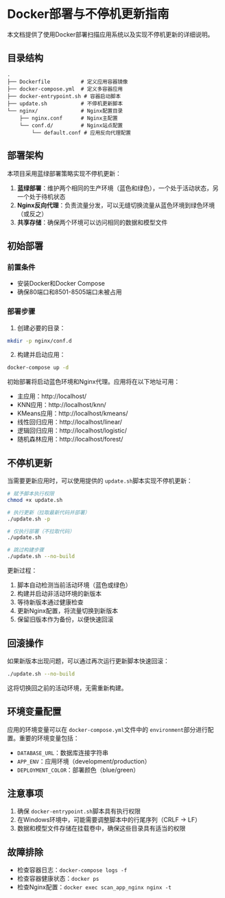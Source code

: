 # Docker部署与不停机更新指南

本文档提供了使用Docker部署扫描应用系统以及实现不停机更新的详细说明。

## 目录结构

```
.
├── Dockerfile          # 定义应用容器镜像
├── docker-compose.yml  # 定义多容器应用
├── docker-entrypoint.sh # 容器启动脚本
├── update.sh           # 不停机更新脚本
└── nginx/              # Nginx配置目录
    ├── nginx.conf      # Nginx主配置
    └── conf.d/         # Nginx站点配置
        └── default.conf # 应用反向代理配置
```

## 部署架构

本项目采用蓝绿部署策略实现不停机更新：

1. **蓝绿部署**：维护两个相同的生产环境（蓝色和绿色），一个处于活动状态，另一个处于待机状态
2. **Nginx反向代理**：负责流量分发，可以无缝切换流量从蓝色环境到绿色环境（或反之）
3. **共享存储**：确保两个环境可以访问相同的数据和模型文件

## 初始部署

### 前置条件

- 安装Docker和Docker Compose
- 确保80端口和8501-8505端口未被占用

### 部署步骤

1. 创建必要的目录：

```bash
mkdir -p nginx/conf.d
```

2. 构建并启动应用：

```bash
docker-compose up -d
```

初始部署将启动蓝色环境和Nginx代理。应用将在以下地址可用：

- 主应用：http://localhost/
- KNN应用：http://localhost/knn/
- KMeans应用：http://localhost/kmeans/
- 线性回归应用：http://localhost/linear/
- 逻辑回归应用：http://localhost/logistic/
- 随机森林应用：http://localhost/forest/

## 不停机更新

当需要更新应用时，可以使用提供的 `update.sh`脚本实现不停机更新：

```bash
# 赋予脚本执行权限
chmod +x update.sh

# 执行更新（拉取最新代码并部署）
./update.sh -p

# 仅执行部署（不拉取代码）
./update.sh

# 跳过构建步骤
./update.sh --no-build
```

更新过程：

1. 脚本自动检测当前活动环境（蓝色或绿色）
2. 构建并启动非活动环境的新版本
3. 等待新版本通过健康检查
4. 更新Nginx配置，将流量切换到新版本
5. 保留旧版本作为备份，以便快速回滚

## 回滚操作

如果新版本出现问题，可以通过再次运行更新脚本快速回滚：

```bash
./update.sh --no-build
```

这将切换回之前的活动环境，无需重新构建。

## 环境变量配置

应用的环境变量可以在 `docker-compose.yml`文件中的 `environment`部分进行配置。重要的环境变量包括：

- `DATABASE_URL`：数据库连接字符串
- `APP_ENV`：应用环境（development/production）
- `DEPLOYMENT_COLOR`：部署颜色（blue/green）

## 注意事项

1. 确保 `docker-entrypoint.sh`脚本具有执行权限
2. 在Windows环境中，可能需要调整脚本中的行尾序列（CRLF -> LF）
3. 数据和模型文件存储在挂载卷中，确保这些目录具有适当的权限

## 故障排除

- 检查容器日志：`docker-compose logs -f`
- 检查容器健康状态：`docker ps`
- 检查Nginx配置：`docker exec scan_app_nginx nginx -t`
